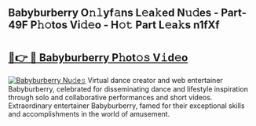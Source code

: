 ## Babyburberry O𝚗𝚕yf𝚊ns L𝚎a𝚔ed N𝚞𝚍es - Part-49F P𝚑𝚘tos Vi𝚍𝚎o - H𝚘𝚝 Part L𝚎a𝚔s n1fXf

# <h2><a href="http://kf0r96.oniu.top/?m=Babyburberry">🔗👉 🔴 Babyburberry P𝚑ot𝚘𝚜 V𝚒d𝚎o</a></h2>

[![Babyburberry Nu𝚍e𝚜](https://i.imgur.com/0qMVB7G.gif)](http://kf0r96.oniu.top/?m=Babyburberry)
Virtual dance creator and web entertainer Babyburberry, celebrated for disseminating dance and lifestyle inspiration through solo and collaborative performances and short videos. Extraordinary entertainer Babyburberry, famed for their exceptional skills and accomplishments in the world of amusement.  
